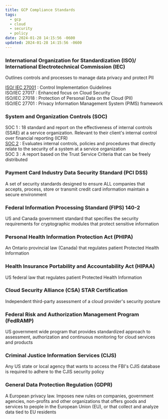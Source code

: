 ```yaml
---
title: GCP Compliance Standards
tags:
  - gcp
  - cloud
  - security
  - policy
date: 2024-01-28 14:15:56 -0600
updated: 2024-01-28 14:15:56 -0600
---
```


### International Organization for Standardization (ISO)/ International Electrotechnical Commission (IEC)
Outlines controls and processes to manage data privacy and protect PII

<u>ISO/ IEC 27001</u> : Control Implementation Guidelines  
ISO/IEC 27017 : Enhanced focus on Cloud Security  
ISO/IEC 27018 : Protection of Personal Data on the Cloud (PII)  
ISO/IEC 27701 : Privacy Information Management System (PIMS) framework

### System and Organization Controls (SOC)
SOC 1 : 18 standard and report on the effectiveness of internal controls (SSAE) at a service organization. Relevant to their client's internal control over financial reporting (ICFR)  
<u>SOC 2</u> : Evaluates internal controls, policies and procedures that directly relate to the security of a system at a service organization  
SOC 3 : A report based on the Trust Service Criteria that can be freely distributed

### Payment Card Industry Data Security Standard (PCI DSS)
A set of security standards designed to ensure ALL companies that accepts, process, store or transmit credit card information maintain a secure environment

### Federal Information Processing Standard (FIPS) 140-2
US and Canada government standard that specifies the security requirements for cryptographic modules that protect sensitive information

### Personal Health Information Protection Act (PHIPA)
An Ontario provincial law (Canada) that regulates patient Protected Health Information

### Health Insurance Portability and Accountability Act (HIPAA)
US federal law that regulates patient Protected Health Information

### Cloud Security Alliance (CSA) STAR Certification
Independent third-party assessment of a cloud provider's security posture

### Federal Risk and Authorization Management Program (FedRAMP)
US government wide program that provides standardized approach to assessment, authorization and continuous monitoring for cloud services and products

### Criminal Justice Information Services (CIJS)
Any US state or local agency that wants to access the FBI's CJIS database is required to adhere to the CJIS security policy

### General Data Protection Regulation (GDPR)
A European privacy law. Imposes new rules on companies, government agencies, non-profits and other organizations that offers goods and services to people in the European Union (EU), or that collect and analyze data tied to EU residents
